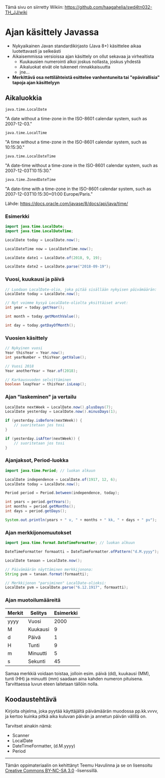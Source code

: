 Tämä sivu on siirretty Wikiin: https://github.com/haagahelia/swd4tn032-TH_JJ/wiki

#  Ajan käsittely Javassa

* Nykyaikainen Javan standardikirjasto (Java 8+) käsittelee aikaa luotettavasti ja selkeästi
* Aikaisemmissa versioissa ajan käsittely on ollut sekavaa ja virhealtista
    * Kuukausien numerointi alkoi joskus nollasta, joskus yhdestä
    * Aikaluokat eivät ole tukeneet rinnakkaisuutta 
    * jne...
* **Merkittävä osa nettilähteistä esittelee vanhentuneita tai "epävirallisia" tapoja ajan käsittelyyn**

##  Aikaluokkia

`java.time.LocalDate`

"A date without a time-zone in the ISO-8601 calendar system, such as 2007-12-03."

`java.time.LocalTime`

"A time without a time-zone in the ISO-8601 calendar system, such as 10:15:30."

`java.time.LocalDateTime`

"A date-time without a time-zone in the ISO-8601 calendar system, such as 2007-12-03T10:15:30."

`java.time.ZonedDateTime`

"A date-time with a time-zone in the ISO-8601 calendar system, such as 2007-12-03T10:15:30+01:00 Europe/Paris."

Lähde: https://docs.oracle.com/javase/8/docs/api/java/time/

### Esimerkki

```java
import java.time.LocalDate;
import java.time.LocalDateTime;
```

```java
LocalDate today = LocalDate.now();

LocalDateTime now = LocalDateTime.now();

LocalDate date1 = LocalDate.of(2018, 9, 19);

LocalDate date2 = LocalDate.parse("2018-09-19");
```

### Vuosi, kuukausi ja päivä
```java
// Luodaan LocalDate-olio, joka pitää sisällään nykyisen päivämäärän:
LocalDate today = LocalDate.now();

// Nyt voimme kysyä LocalDate-oliolta yksittäiset arvot:
int year = today.getYear();

int month = today.getMonthValue();

int day = today.getDayOfMonth();
```

### Vuosien käsittely

```java
// Nykyinen vuosi
Year thisYear = Year.now();
int yearNumber = thisYear.getValue();

// Vuosi 2018
Year anotherYear = Year.of(2018);

// Karkausvuoden selvittäminen
boolean leapYear = thisYear.isLeap();
```

### Ajan "laskeminen" ja vertailu

```java
LocalDate nextWeek = LocalDate.now().plusDays(7);
LocalDate yesterday = LocalDate.now().minusDays(1);

if (yesterday.isBefore(nextWeek)) {
    // suoritetaan jos tosi
}

if (yesterday.isAfter(nextWeek)) {
    // suoritetaan jos tosi
}
```

### Ajanjaksot, Period-luokka
```java
import java.time.Period; // luokan alkuun 
```

```java
LocalDate independence = LocalDate.of(1917, 12, 6);
LocalDate today = LocalDate.now();

Period period = Period.between(independence, today);

int years = period.getYears();
int months = period.getMonths();
int days = period.getDays();

System.out.println(years + " v, " + months + " kk, " + days + " pv");
```

### Ajan merkkijonomuutokset

```java
import java.time.format.DateTimeFormatter; // luokan alkuun 
```
```java
DateTimeFormatter formaatti = DateTimeFormatter.ofPattern("d.M.yyyy");

LocalDate tanaan = LocalDate.now();

// Päivämäärän näyttäminen merkkijonona:
String pvm = tanaan.format(formaatti);

// Merkkijonon "parsiminen" LocalDate-olioksi:
LocalDate pvm = LocalDate.parse("6.12.1917", formaatti);
```

### Ajan muotoilumääreitä

Merkit      | Selitys   | Esimerkki
------------|-----------|------------
yyyy        | Vuosi     | 2000
M           | Kuukausi  | 9
d           | Päivä     | 1
H           | Tunti     | 9
m           | Minuutti  | 5
s           | Sekunti   | 45

Samaa merkkiä voidaan toistaa, jolloin esim. päivä (dd), kuukausi (MM), tunti (HH) ja minuutti (mm) saadaan aina kahden numeron pituisena. Tarvittaessa luvun eteen laitetaan tällöin nolla.

## Koodaustehtävä

Kirjoita ohjelma, joka pyytää käyttäjältä päivämäärän muodossa pp.kk.vvvv, ja kertoo kuinka pitkä aika kuluvan päivän ja annetun päivän välillä on.

Tarvitset ainakin nämä:
* Scanner
* LocalDate
* DateTimeFormatter, (d.M.yyyy)
* Period

---

Tämän oppimateriaalin on kehittänyt Teemu Havulinna ja se on lisensoitu [Creative Commons BY-NC-SA 3.0](https://creativecommons.org/licenses/by-nc-sa/3.0/) -lisenssillä. 